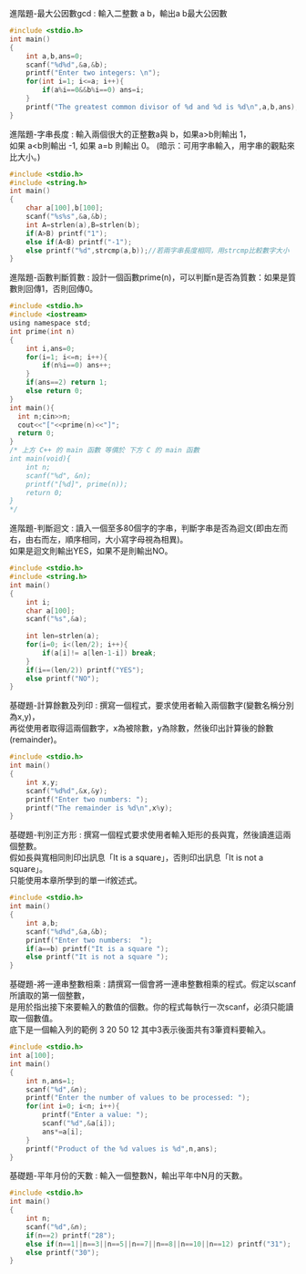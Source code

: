 進階題-最大公因數gcd : 輸入二整數 a b，輸出a b最大公因數  
```C
#include <stdio.h>
int main()
{
	int a,b,ans=0;
	scanf("%d%d",&a,&b);
	printf("Enter two integers: \n");
	for(int i=1; i<=a; i++){
		if(a%i==0&&b%i==0) ans=i;
	}
	printf("The greatest common divisor of %d and %d is %d\n",a,b,ans);
}
```
進階題-字串長度 : 輸入兩個很大的正整數a與 b，如果a>b則輸出 1，  
如果 a<b則輸出 -1, 如果 a=b 則輸出 0。 (暗示：可用字串輸入，用字串的觀點來比大小。)  
```C
#include <stdio.h>
#include <string.h>
int main()
{
	char a[100],b[100];
	scanf("%s%s",&a,&b);
	int A=strlen(a),B=strlen(b);
	if(A>B) printf("1");
	else if(A<B) printf("-1");
	else printf("%d",strcmp(a,b));//若兩字串長度相同，用strcmp比較數字大小
}
```
進階題-函數判斷質數 : 設計一個函數prime(n)，可以判斷n是否為質數：如果是質數則回傳1，否則回傳0。  
```C
#include <stdio.h>
#include <iostream>
using namespace std;
int prime(int n)
{
	int i,ans=0;
	for(i=1; i<=n; i++){
		if(n%i==0) ans++;
	}
	if(ans==2) return 1;
	else return 0; 
}
int main(){
  int n;cin>>n;
  cout<<"["<<prime(n)<<"]";
  return 0;
}
/* 上方 C++ 的 main 函數 等價於 下方 C 的 main 函數
int main(void){
    int n;
    scanf("%d", &n);
    printf("[%d]", prime(n));
    return 0;
}
*/
```
進階題-判斷迴文 : 讀入一個至多80個字的字串，判斷字串是否為迴文(即由左而右，由右而左，順序相同，大小寫字母視為相異)。  
如果是迴文則輸出YES，如果不是則輸出NO。  
```C
#include <stdio.h>
#include <string.h>
int main()
{
	int i;
	char a[100];
	scanf("%s",&a);
	
	int len=strlen(a);
	for(i=0; i<(len/2); i++){
		if(a[i]!= a[len-1-i]) break;
	}
	if(i==(len/2)) printf("YES");
	else printf("NO");
}
```
基礎題-計算餘數及列印 : 撰寫一個程式，要求使用者輸入兩個數字(變數名稱分別為x,y)，  
再從使用者取得這兩個數字，x為被除數，y為除數，然後印出計算後的餘數(remainder)。  
```C
#include <stdio.h>
int main()
{
	int x,y;
	scanf("%d%d",&x,&y);
	printf("Enter two numbers: ");
	printf("The remainder is %d\n",x%y);
}
```
基礎題-判別正方形 : 撰寫一個程式要求使用者輸入矩形的長與寬，然後讀進這兩個整數。  
假如長與寬相同則印出訊息「It is a square」，否則印出訊息「It is not a square」。  
只能使用本章所學到的單一if敘述式。  
```C
#include <stdio.h>
int main()
{
	int a,b;
	scanf("%d%d",&a,&b);
	printf("Enter two numbers:  ");
	if(a==b) printf("It is a square ");
	else printf("It is not a square ");
}
```
基礎題-將一連串整數相乘 : 請撰寫一個會將一連串整數相乘的程式。假定以scanf所讀取的第一個整數，  
是用於指出接下來要輸入的數值的個數。你的程式每執行一次scanf，必須只能讀取一個數值。  
底下是一個輸入列的範例 3 20 50 12 其中3表示後面共有3筆資料要輸入。  
```C
#include <stdio.h>
int a[100];
int main()
{
	int n,ans=1;
	scanf("%d",&n);
	printf("Enter the number of values to be processed: ");
	for(int i=0; i<n; i++){
		printf("Enter a value: ");
		scanf("%d",&a[i]);
		ans*=a[i];
	}
	printf("Product of the %d values is %d",n,ans);
}
```
基礎題-平年月份的天數 : 輸入一個整數N，輸出平年中N月的天數。  
```C
#include <stdio.h>
int main()
{
	int n;
	scanf("%d",&n);
	if(n==2) printf("28");
	else if(n==1||n==3||n==5||n==7||n==8||n==10||n==12) printf("31");
	else printf("30");
}
```
